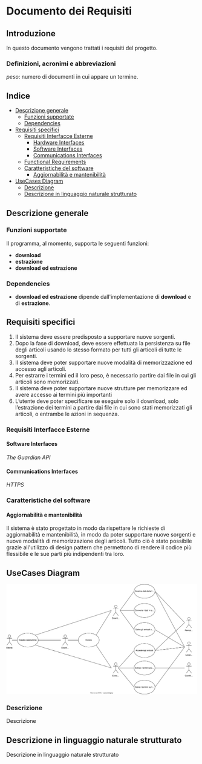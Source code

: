# Documento dei Requisiti

## Introduzione

In questo documento vengono trattati i requisiti del progetto. 

### Definizioni, acronimi e abbreviazioni

_peso_: numero di documenti in cui appare un termine.

## Indice

- [Descrizione generale](#Descrizione-generale)
  - [Funzioni supportate](#Funzioni-supportate)
  - [Dependencies](#Dependencies)
- [Requisiti specifici](#Requisiti-specifici)
  - [Requisiti Interfacce Esterne](#Requisiti-Interfacce-Esterne)
    - [Hardware Interfaces](#Hardware-Interfaces)
    - [Software Interfaces](#Software-Interfaces)
    - [Communications Interfaces](#Communications-Interfaces)
  - [Functional Requirements](#Functional-Requirements)
  - [Caratteristiche del software](#Caratteristiche-del-software)
    - [Aggiornabilità e mantenibilità](#Aggiornabilità-e-mantenibilità)
- [UseCases Diagram](#UseCases-Diagram)
  - [Descrizione](#Descrizione)
  - [Descrizione in linguaggio naturale strutturato](#Descrizione-in-linguaggio-naturale-strutturato)

## Descrizione generale

### Funzioni supportate

Il programma, al momento, supporta le seguenti funzioni:
- **download**
- **estrazione**
- **download ed estrazione**

### Dependencies

- **download ed estrazione** dipende dall'implementazione di **download** e di **estrazione**.
## Requisiti specifici <!-- requisiti del cliente -->

1. Il sistema deve essere predisposto a supportare nuove sorgenti.
2. Dopo la fase di download, deve essere effettuata la persistenza su file
   degli articoli usando lo stesso formato per tutti gli articoli di tutte le
   sorgenti.
3. Il sistema deve poter supportare nuove modalità di memorizzazione ed
   accesso agli articoli.
4. Per estrarre i termini ed il loro peso,
   è necessario partire dai file in cui gli articoli sono memorizzati.
5. Il sistema deve poter supportare nuove strutture per memorizzare ed
   avere accesso ai termini più importanti
6. L’utente deve poter specificare se eseguire solo il download, solo
   l’estrazione dei termini a partire dai file in cui sono stati memorizzati gli
   articoli, o entrambe le azioni in sequenza.

### Requisiti Interfacce Esterne

#### Software Interfaces

_The Guardian API_

#### Communications Interfaces

_HTTPS_

### Caratteristiche del software

#### Aggiornabilità e mantenibilità

Il sistema è stato progettato in modo da rispettare le richieste di aggiornabilità e mantenibilità, in modo da poter supportare
nuove sorgenti e nuove modalità di memorizzazione degli articoli.
Tutto ciò è stato possibile grazie all'utilizzo di design pattern che permettono di rendere il codice più flessibile
e le sue parti più indipendenti tra loro.

## UseCases Diagram

![Use Cases Diagram](use_cases_diagram.svg)

### Descrizione

Descrizione

## Descrizione in linguaggio naturale strutturato

Descrizione in linguaggio naturale strutturato